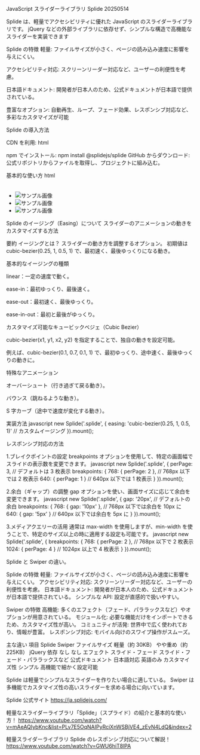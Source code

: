 JavaScript スライダーライブラリ Splide 20250514

Splide は、軽量でアクセシビリティに優れた JavaScript のスライダーライブラリです。
jQuery などの外部ライブラリに依存せず、シンプルな構造で高機能なスライダーを実装できます

Splide の特徴
軽量: ファイルサイズが小さく、ページの読み込み速度に影響を与えにくい。

アクセシビリティ対応: スクリーンリーダー対応など、ユーザーの利便性を考慮。

日本語ドキュメント: 開発者が日本人のため、公式ドキュメントが日本語で提供されている。

豊富なオプション: 自動再生、ループ、フェード効果、レスポンシブ対応など、多彩なカスタマイズが可能


Splide の導入方法

CDN を利用:
html

<script src="https://cdn.jsdelivr.net/npm/@splidejs/splide@4.0.7/dist/js/splide.min.js"></script>
<link rel="stylesheet" href="https://cdn.jsdelivr.net/npm/@splidejs/splide@4.0.7/dist/css/splide.min.css">

npm でインストール:
npm install @splidejs/splide
GitHub からダウンロード: 公式リポジトリからファイルを取得し、プロジェクトに組み込む。


基本的な使い方
html

<div class="splide">
  <div class="splide__track">
    <ul class="splide__list">
    　<li class="splide__slide">
        <img class="middle" src="https://picsum.photos/200/300?random=1" alt="サンプル画像">
    　</li>
      <li class="splide__slide">
        <img class="middle" src="https://picsum.photos/200/300?random=2" alt="サンプル画像">
    　</li>
      <li class="splide__slide">
        <img class="middle" src="https://picsum.photos/200/300?random=3" alt="サンプル画像">
    　</li>
    </ul>
  </div>
</div>
<script>
  new Splide('.splide').mount();
</script>


Splide のイージング（Easing）について
スライダーのアニメーションの動きをカスタマイズする方法

要約
イージングとは？
スライダーの動き方を調整するオプション。
初期値は cubic-bezier(0.25, 1, 0.5, 1) で、最初速く、最後ゆっくりになる動き。

基本的なイージングの種類

linear：一定の速度で動く。

ease-in：最初ゆっくり、最後速く。

ease-out：最初速く、最後ゆっくり。

ease-in-out：最初と最後がゆっくり。

カスタマイズ可能なキュービックベジェ（Cubic Bezier）

cubic-bezier(x1, y1, x2, y2) を指定することで、独自の動きを設定可能。

例えば、cubic-bezier(0.1, 0.7, 0.1, 1) で、最初ゆっくり、途中速く、最後ゆっくりの動きに。

特殊なアニメーション

オーバーシュート（行き過ぎて戻る動き）。

バウンス（跳ねるような動き）。

S 字カーブ（途中で速度が変化する動き）。

実装方法
javascript
new Splide('.splide', {
easing: 'cubic-bezier(0.25, 1, 0.5, 1)' // カスタムイージング
}).mount();


レスポンシブ対応の方法

1.ブレイクポイントの設定 breakpoints オプションを使用して、特定の画面幅でスライドの表示数を変更できます。
javascript
new Splide('.splide', {
perPage: 3, // デフォルトは 3 枚表示
breakpoints: {
768: { perPage: 2 }, // 768px 以下では 2 枚表示
640: { perPage: 1 } // 640px 以下では 1 枚表示
}
}).mount();

2.余白（ギャップ）の調整 gap オプションを使い、画面サイズに応じて余白を変更できます。
javascript
new Splide('.splide', {
gap: '20px', // デフォルトの余白
breakpoints: {
768: { gap: '10px' }, // 768px 以下では余白を 10px に
640: { gap: '5px' } // 640px 以下では余白を 5px に
}
}).mount();

3.メディアクエリーの活用 通常は max-width を使用しますが、min-width を使うことで、特定のサイズ以上の時に適用する設定も可能です。
javascript
new Splide('.splide', {
breakpoints: {
768: { perPage: 2 }, // 768px 以下で 2 枚表示
1024: { perPage: 4 } // 1024px 以上で 4 枚表示
}
}).mount();


Splide と Swiper の違い。

Splide の特徴
軽量: ファイルサイズが小さく、ページの読み込み速度に影響を与えにくい。
アクセシビリティ対応: スクリーンリーダー対応など、ユーザーの利便性を考慮。
日本語ドキュメント: 開発者が日本人のため、公式ドキュメントが日本語で提供されている。
シンプルな API: 設定が直感的で扱いやすい。

Swiper の特徴
高機能: 多くのエフェクト（フェード、パララックスなど）やオプションが用意されている。
モジュール化: 必要な機能だけをインポートできるため、カスタマイズ性が高い。
コミュニティが活発: 世界中で広く使われており、情報が豊富。
レスポンシブ対応: モバイル向けのスワイプ操作がスムーズ。

主な違い
項目                            Splide                   Swiper
ファイルサイズ                  軽量（約 30KB）         やや重め（約 225KB）
jQuery 依存                     なし                     なし
エフェクト                      スライド・フェード        スライド・フェード・パララックスなど
公式ドキュメント                日本語対応                 英語のみ
カスタマイズ性 シンプル 高機能で細かく設定可能

Splide は軽量でシンプルなスライダーを作りたい場合に適している。
Swiper は多機能でカスタマイズ性の高いスライダーを求める場合に向いています。


Splide 公式サイト
https://ja.splidejs.com/

軽量なスライダーライブラリ「Splide」（スプライド）の紹介と基本的な使い方！
https://www.youtube.com/watch?v=mAeAQIybKnc&list=PLv7E5OqNAIPyRciXnWSBjVE4_zEvN4LdQ&index=2

軽量スライダーライブラリ Splide のレスポンシブ対応について解説！
https://www.youtube.com/watch?v=GWU6hiT8lPA
